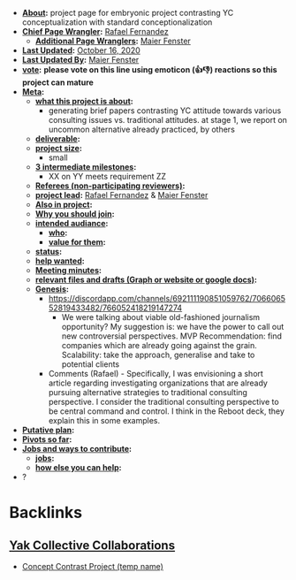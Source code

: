 - **[About](<About.md>):** project page for embryonic project contrasting YC conceptualization with standard conceptionalization
- **[Chief Page Wrangler](<Chief Page Wrangler.md>):** [Rafael Fernandez](<Rafael Fernandez.md>)
    - **[Additional Page Wranglers](<Additional Page Wranglers.md>):** [Maier Fenster](<Maier Fenster.md>)
- **[Last Updated](<Last Updated.md>):** [October 16, 2020](<October 16, 2020.md>)
- **[Last Updated By](<Last Updated By.md>):** [Maier Fenster](<Maier Fenster.md>)  
- **[vote](<vote.md>):** **please vote on this line using emoticon (👍👎) reactions so this project can mature**
- **[Meta](<Meta.md>):**
    - **[what this project is about](<what this project is about.md>):**
        - generating brief papers contrasting YC attitude towards various consulting issues vs. traditional attitudes. at stage 1, we report on uncommon alternative already practiced, by others
    - **[deliverable](<deliverable.md>):**
    - **[project size](<project size.md>):**
        - small
    - **[3 intermediate milestones](<3 intermediate milestones.md>):**
        - XX on YY meets requirement ZZ
    - **[Referees (non-participating reviewers)](<Referees (non-participating reviewers).md>):**
    - **[project lead](<project lead.md>):** [Rafael Fernandez](<Rafael Fernandez.md>) & [Maier Fenster](<Maier Fenster.md>)
    - **[Also in project](<Also in project.md>):** 
    - **[Why you should join](<Why you should join.md>):**
    - **[intended audiance](<intended audiance.md>):**
        - **[who](<who.md>):**
        - **[value for them](<value for them.md>):**
    - **[status](<status.md>):**
    - **[help wanted](<help wanted.md>):**
    - **[Meeting minutes](<Meeting minutes.md>):**
    - **[relevant files and drafts (Graph or website or google docs)](<relevant files and drafts (Graph or website or google docs).md>):**
    - **[Genesis](<Genesis.md>):**
        - https://discordapp.com/channels/692111190851059762/706606552819433482/766052418219147274
            - We were talking about viable old-fashioned journalism opportunity?
My suggestion is: we have the power to call out new controversial perspectives.
MVP Recommendation: find companies which are already going against the grain.
Scalability: take the approach, generalise and take to potential clients
        - Comments (Rafael) - Specifically, I was envisioning a short article regarding investigating organizations that are already pursuing alternative strategies to traditional consulting perspective. I consider the traditional consulting perspective to be central command and control. I think in the Reboot deck, they explain this in some examples.
- **[Putative plan](<Putative plan.md>):**
- **[Pivots so far](<Pivots so far.md>):**
- **[Jobs and ways to contribute](<Jobs and ways to contribute.md>):**
    - **[jobs](<jobs.md>):**
    - **[how else you can help](<how else you can help.md>):**
- ?

# Backlinks
## [Yak Collective Collaborations](<Yak Collective Collaborations.md>)
- [Concept Contrast Project (temp name)](<Concept Contrast Project (temp name).md>)

